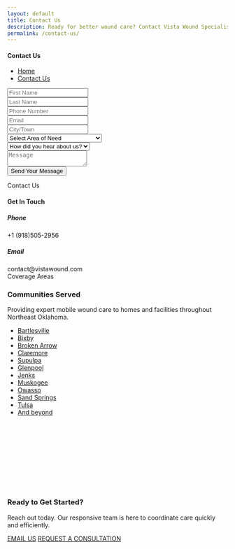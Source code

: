 ```yaml
---
layout: default
title: Contact Us
description: Ready for better wound care? Contact Vista Wound Specialists in Tulsa to request a consultation, refer a patient, or ask a question. We serve all of Northeast Oklahoma.
permalink: /contact-us/
---
```


<section
  class="breadcrumbs hero-bg"
  style="
    background-image: url('{{ site.baseurl }}/assets/img/contact-header.png');
    background-size: cover;
    /* background-position: center; */
  "
>
  <div class="container">
    <div class="row">
      <!-- Breadcrumb-Content -->
      <div class="col-lg-6 offset-lg-3 col-12">
        <div class="breadcrumb-content">
          <h4>Contact Us</h4>
          <ul class="breadcrumb-menu">
            <li>
              <a href="{{ site.baseurl }}/">Home</a
              ><i class="far fa-angle-double-right"></i>
            </li>
            <li><a href="#">Contact Us</a></li>
          </ul>
        </div>
      </div>
    </div>
  </div>
</section>

<!-- Contact Area -->
<section class="contact-area">
  <div class="container">
    <div class="row">
      <div class="col-12 wow fadeInUp" data-wow-delay="0.2s">
        <div class="contact-inner">
          <div class="row">
            <!-- Contact Form -->
            <div class="col-lg-8 col-12">
              <form
                method="post"
                id="contact-form"
              >
                <div class="contact-form">
                  <div class="row">
                    <div class="col-lg-6 col-md-6 col-12">
                      <div class="form-group">
                        <input
                          type="text"
                          name="Field1"
                          id="Field1"
                          placeholder="First Name"
                          required
                        />
                      </div>
                    </div>
                    <div class="col-lg-6 col-md-6 col-12">
                      <div class="form-group">
                        <input
                          type="text"
                           name="Field2"
                          id="Field2"
                          placeholder="Last Name"
                          required="required"
                        />
                      </div>
                    </div>
                    <div class="col-lg-6 col-md-6 col-12">
                      <div class="form-group">
                        <input
                          type="tel"
                           name="Field3"
                          id="Field3"
                          placeholder="Phone Number"
                          required="required"
                        />
                      </div>
                    </div>
                    <div class="col-lg-6 col-md-6 col-12">
                      <div class="form-group">
                        <input
                          type="email"
                           name="Field4"
                          id="Field4"
                          placeholder="Email"
                          required="required"
                        />
                      </div>
                    </div>
                    <div class="col-lg-6 col-md-6 col-12">
                      <div class="form-group">
                        <input
                          type="text"
                          name="Field5"
                          id="Field5"
                          placeholder="City/Town"
                          required="required"
                        />
                      </div>
                    </div>
                    <div class="col-lg-6 col-md-6 col-12">
                      <div class="form-group">
                        <select id="Field7" name="Field7" required>
                          <option value="" disabled selected>Select Area of Need</option>
                          <option value="Diabetic Foot Ulcers">Diabetic Foot Ulcers</option>
                          <option value="Pressure Injuries (Bedsores)">Pressure Injuries (Bedsores)</option>
                          <option value="Venous Stasis Ulcers">Venous Stasis Ulcers</option>
                          <option value="Arterial Ulcers">Arterial Ulcers</option>
                          <option value="Post-Operative Wounds">Post-Operative Wounds</option>
                          <option value="Infected or Non-Healing Wounds">Infected or Non-Healing Wounds</option>
                          <option value="Radiation Wounds">Radiation Wounds</option>
                          <option value="Skin Tears">Skin Tears</option>
                          <option value="Trauma Wounds">Trauma Wounds</option>
                          <option value="Other">Other</option>
                        </select>
                      </div>
                    </div>
                    <div class="col-lg-6 col-md-6 col-12">
                      <div class="form-group">
                        <select name="Field8" id="Field8" required>
                            <option value="" disabled selected>How did you hear about us?</option>
                              <option value="Referral">Referral</option>
                              <option value="Google">Google</option>
                              <option value="Social Media">Social Media</option>
                              <option value="Other">Other</option>
                          </select>
                      </div>
                    </div>
                    <div class="col-12">
                      <div class="form-group">
                        <textarea
                          name="Field9"
                          id="Field9"
                          placeholder="Message"
                          required="required"
                        ></textarea>
                      </div>
                    </div>
                    <div class="col-lg-6 col-12">
                      <div class="contact-theme-btn">
                        <button type="submit" class="theme-btn">
                          Send Your Message
                        </button>
                      </div>
                    </div>
                    <div class="col-12 my-2">
                      <div class="form-messege text-success"></div>
                    </div>
                  </div>
                </div>
              </form>
            </div>
            <!-- End Contact Form -->
            <!-- Contact Details -->
            <div class="col-lg-4 col-12">
              <div
                class="contact-details"
                style="
                  background-image: url('{{ site.baseurl }}/assets/img/contact-getInTouch.png');
                "
              >
                <div class="contact-details-title">
                  <span>Contact Us</span>
                  <h4>Get In Touch</h4>
                </div>
                <!-- <div class="single-c-details">
                  <i class="far fa-map-marker-alt"></i>
                  <div class="single-c-content">
                    <h5>Address</h5>
                    <span>2593 Ross Street, New York, USA</span>
                  </div>
                </div> -->
                <div class="single-c-details">
                  <i class="far fa-phone"></i>
                  <div class="single-c-content">
                    <h5>Phone</h5>
                    <span>+1 (918)505-2956</span>
                  </div>
                </div>
                <div class="single-c-details">
                  <i class="far fa-envelope"></i>
                  <div class="single-c-content">
                    <h5>Email</h5>
                    <span>contact@vistawound.com</span>
                  </div>
                </div>
              </div>
            </div>
          </div>
        </div>
      </div>
    </div>
  </div>
</section>
<!-- End Contact Area -->

<section class="department-area">
  <div class="container">
    <div class="row">
      <div class="col-lg-8 offset-lg-2 col-12">
        <div class="section-title">
          <span>Coverage Areas </span>
          <h3>Communities Served</h3>
          <p>
            Providing expert mobile wound care to homes and facilities
            throughout Northeast Oklahoma.
          </p>
        </div>
      </div>
    </div>
    <!-- Department Details Main -->
    <div class="department-details-main">
      <div class="row">
        <div class="col-12">
          <div class="department-tab-menu d-flex justify-content-center">
            <!-- Menu Tab -->
            <ul
              class="menu-tab nav nav-tabs wow fadeInUp"
              data-bs-toggle="tab-hover"
            >
              <li class="nav-item">
                <a
                  class="animated"
                  href="#"
                  data-bs-toggle="tab"
                  data-bs-target="#tab1"
                >
                  <i class="far fa-map-marker-alt"></i>
                  <span>Bartlesville</span>
                </a>
              </li>
              <li class="nav-item">
                <a
                  class="animated"
                  href="#"
                  data-bs-toggle="tab"
                  data-bs-target="#tab2"
                >
                  <i class="far fa-map-marker-alt"></i>
                  <span>Bixby</span>
                </a>
              </li>
              <li class="nav-item">
                <a class="animated" href="#tab3" data-bs-toggle="tab">
                  <i class="far fa-map-marker-alt"></i>
                  <span>Broken Arrow </span>
                </a>
              </li>
              <li class="nav-item">
                <a class="animated" href="#tab4" data-bs-toggle="tab">
                  <i class="far fa-map-marker-alt"></i>
                  <span>Claremore</span>
                </a>
              </li>
              <li class="nav-item">
                <a class="animated" href="#tab4" data-bs-toggle="tab">
                  <i class="far fa-map-marker-alt"></i>
                  <span>Supulpa</span>
                </a>
              </li>
              <li class="nav-item">
                <a class="animated" href="#tab4" data-bs-toggle="tab">
                  <i class="far fa-map-marker-alt"></i>
                  <span>Glenpool</span>
                </a>
              </li>
              <li class="nav-item">
                <a class="animated" href="#tab5" data-bs-toggle="tab">
                  <i class="far fa-map-marker-alt"></i>
                  <span>Jenks</span>
                </a>
              </li>
              <li class="nav-item">
                <a class="animated" href="#tab6" data-bs-toggle="tab">
                  <i class="far fa-map-marker-alt"></i>
                  <span>Muskogee</span>
                </a>
              </li>
              <li class="nav-item">
                <a class="animated" href="#tab6" data-bs-toggle="tab">
                  <i class="far fa-map-marker-alt"></i>
                  <span>Owasso</span>
                </a>
              </li>
              <li class="nav-item">
                <a class="animated" href="#tab6" data-bs-toggle="tab">
                  <i class="far fa-map-marker-alt"></i>
                  <span>Sand Springs </span>
                </a>
              </li>
              <li class="nav-item">
                <a class="animated" href="#tab6" data-bs-toggle="tab">
                  <i class="far fa-map-marker-alt"></i>
                  <span>Tulsa</span>
                </a>
              </li>
              <li class="nav-item">
                <a class="animated" href="#tab6" data-bs-toggle="tab">
                  <i class="far fa-map-marker-alt"></i>
                  <span>And beyond </span>
                </a>
              </li>
            </ul>
            <!-- End Menu Tab -->
          </div>
        </div>
      </div>
    </div>
  </div>
</section>

<section
  class="news-letter-area newsletter-bg"
  style="background-image: url('{{ site.baseurl }}/assets/img/ready-to-started.png'); padding: 150px 0; background-size: cover; background-position: center; background-repeat: no-repeat;"
>
  <div class="container">
    <div class="row align-items-center">
      <div class="col-lg-6 col-12 wow fadeInLeft" data-wow-delay="0.1s">
        <div class="news-letter-content">
          <h3>Ready to Get Started?</h3>
          <p>
            Reach out today. Our responsive team is here to coordinate care
            quickly and efficiently.
          </p>
        </div>
      </div>
      <div class="col-lg-6 col-12 wow fadeInRight" data-wow-delay="0.2s">
        <div
          class="hero-button d-flex gap-3 justify-content-lg-end justify-content-center mt-3 mt-lg-0"
        >
          <a href="mailto:contact@vistawound.com" class="theme-btn">EMAIL US</a>
          <a href="#" class="theme-btn">REQUEST A CONSULTATION</a>
        </div>
      </div>
    </div>
  </div>
</section>
